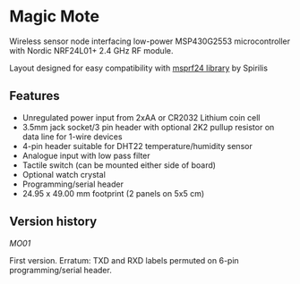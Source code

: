 Magic Mote
==========

Wireless sensor node interfacing low-power MSP430G2553 microcontroller with Nordic NRF24L01+ 2.4 GHz RF module.

Layout designed for easy compatibility with [msprf24 library]("https://github.com/spirilis/msprf24") by Spirilis


Features
--------

* Unregulated power input from 2xAA or CR2032 Lithium coin cell
* 3.5mm jack socket/3 pin header with optional 2K2 pullup resistor on data line for 1-wire devices
* 4-pin header suitable for DHT22 temperature/humidity sensor
* Analogue input with low pass filter
* Tactile switch (can be mounted either side of board)
* Optional watch crystal
* Programming/serial header
* 24.95 x 49.00 mm footprint (2 panels on 5x5 cm)


Version history
---------------

_MO01_

First version.
Erratum: TXD and RXD labels permuted on 6-pin programming/serial header.
